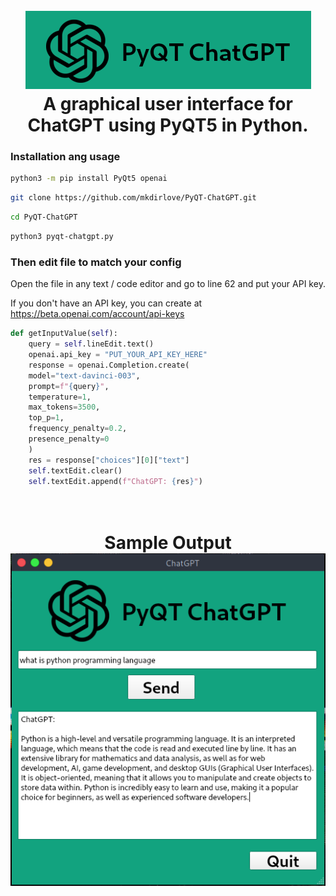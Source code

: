 <h1 align="center">
  <br>
  <a href="https://github.com/mkdirlove/PyQT-ChatGPT"><img src="https://github.com/mkdirlove/PyQT-ChatGPT/blob/main/logo.png" alt="PyQT-ChatGPT"></a>
  <br>
  A graphical user interface for ChatGPT using PyQT5 in Python.
  <br>
</h1>

### Installation ang usage

```sh
python3 -m pip install PyQt5 openai
```
```sh
git clone https://github.com/mkdirlove/PyQT-ChatGPT.git
```
```sh
cd PyQT-ChatGPT
```
```sh
python3 pyqt-chatgpt.py
```

### Then edit file to match your config

Open the file in any text / code editor and go to line 62 and put your API key.

If you don't have an API key, you can create at https://beta.openai.com/account/api-keys

```python
def getInputValue(self):
    query = self.lineEdit.text()
    openai.api_key = "PUT_YOUR_API_KEY_HERE"
    response = openai.Completion.create(
    model="text-davinci-003",
    prompt=f"{query}",
    temperature=1,
    max_tokens=3500,
    top_p=1,
    frequency_penalty=0.2,
    presence_penalty=0
    )
    res = response["choices"][0]["text"]
    self.textEdit.clear()
    self.textEdit.append(f"ChatGPT: {res}")
```

<h1 align="center">
  <br>
  Sample Output
  <br>
  <img src="https://github.com/mkdirlove/PyQT-ChatGPT/blob/main/chatgpt-qt.png" alt="PyQT-ChatGPT">
</p>
